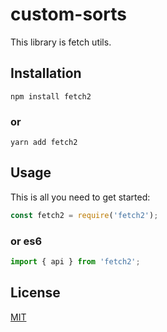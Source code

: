 # custom-sorts

This library is fetch utils.

## Installation

```shell
npm install fetch2
```

### or

```shell
yarn add fetch2
```

## Usage

This is all you need to get started:

```ts
const fetch2 = require('fetch2');
```

### or es6

```ts
import { api } from 'fetch2';
```

## License

[MIT](https://github.com/ogasawaraShinnosuke/fetch2/blob/main/LICENSE)
